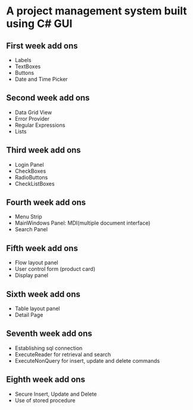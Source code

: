 # A project management system built using C# GUI

## First week add ons
* Labels
* TextBoxes
* Buttons
* Date and Time Picker

## Second week add ons
* Data Grid View
* Error Provider
* Regular Expressions
* Lists

## Third week add ons
* Login Panel
* CheckBoxes
* RadioButtons
* CheckListBoxes

## Fourth week add ons
* Menu Strip
* MainWindows Panel: MDI(multiple document interface)
* Search Panel

## Fifth week add ons
* Flow layout panel
* User control form (product card)
* Display panel

## Sixth week add ons
* Table layout panel
* Detail Page

## Seventh week add ons
* Establishing sql connection
* ExecuteReader for retrieval and search
* ExecuteNonQuery for insert, update and delete commands

## Eighth week add ons
* Secure Insert, Update and Delete
* Use of stored procedure
